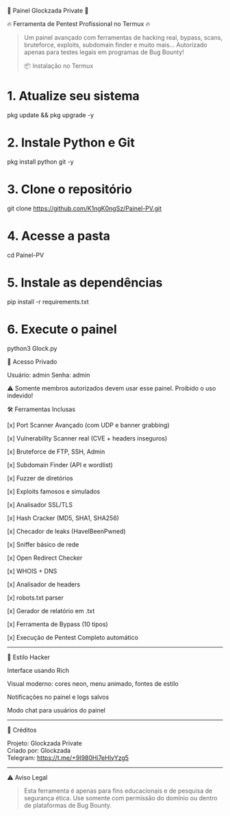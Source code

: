 🧠 Painel Glockzada Private 🧠

🔥 Ferramenta de Pentest Profissional no Termux 🔥

> Um painel avançado com ferramentas de hacking real, bypass, scans, bruteforce, exploits, subdomain finder e muito mais...
Autorizado apenas para testes legais em programas de Bug Bounty!
>
> 📦 Instalação no Termux

# 1. Atualize seu sistema
pkg update && pkg upgrade -y

# 2. Instale Python e Git
pkg install python git -y

# 3. Clone o repositório
git clone https://github.com/K1ngK0ngSz/Painel-PV.git

# 4. Acesse a pasta
cd Painel-PV

# 5. Instale as dependências
pip install -r requirements.txt

# 6. Execute o painel
python3 Glock.py

🔐 Acesso Privado

Usuário: admin
Senha: admin

⚠️ Somente membros autorizados devem usar esse painel. Proibido o uso indevido!


🛠️ Ferramentas Inclusas

[x] Port Scanner Avançado (com UDP e banner grabbing)

[x] Vulnerability Scanner real (CVE + headers inseguros)

[x] Bruteforce de FTP, SSH, Admin

[x] Subdomain Finder (API e wordlist)

[x] Fuzzer de diretórios

[x] Exploits famosos e simulados

[x] Analisador SSL/TLS

[x] Hash Cracker (MD5, SHA1, SHA256)

[x] Checador de leaks (HaveIBeenPwned)

[x] Sniffer básico de rede

[x] Open Redirect Checker

[x] WHOIS + DNS

[x] Analisador de headers

[x] robots.txt parser

[x] Gerador de relatório em .txt

[x] Ferramenta de Bypass (10 tipos)

[x] Execução de Pentest Completo automático



---

💬 Estilo Hacker

Interface usando Rich

Visual moderno: cores neon, menu animado, fontes de estilo

Notificações no painel e logs salvos

Modo chat para usuários do painel



---

👤 Créditos

Projeto: Glockzada Private  
Criado por: Glockzada  
Telegram: https://t.me/+9I980Hi7eHIyYzg5


---

⚠️ Aviso Legal

> Esta ferramenta é apenas para fins educacionais e de pesquisa de segurança ética.
Use somente com permissão do domínio ou dentro de plataformas de Bug Bounty.

